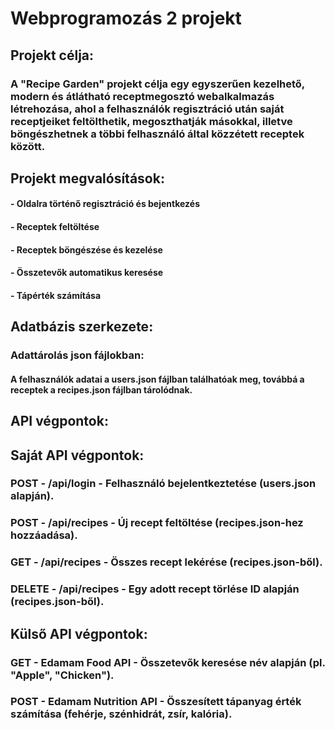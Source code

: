 # Webprogramozás 2 projekt
## Projekt célja:
### A "Recipe Garden" projekt célja egy egyszerűen kezelhető, modern és átlátható receptmegosztó webalkalmazás létrehozása, ahol a felhasználók regisztráció után saját receptjeiket feltölthetik, megoszthatják másokkal, illetve böngészhetnek a többi felhasználó által közzétett receptek között.
## Projekt megvalósítások:
#### - Oldalra történő regisztráció és bejentkezés
#### - Receptek feltöltése
#### - Receptek böngészése és kezelése
#### - Összetevők automatikus keresése
#### - Tápérték számítása
## Adatbázis szerkezete:
### Adattárolás json fájlokban:
#### A felhasználók adatai a users.json fájlban találhatóak meg, továbbá a receptek a recipes.json fájlban tárolódnak.
## API végpontok:
## Saját API végpontok:
### POST - /api/login - Felhasználó bejelentkeztetése (users.json alapján).
### POST - /api/recipes - Új recept feltöltése (recipes.json-hez hozzáadása).
### GET - /api/recipes - Összes recept lekérése (recipes.json-ből).
### DELETE - /api/recipes - Egy adott recept törlése ID alapján (recipes.json-ből).
## Külső API végpontok:
### GET - Edamam Food API - Összetevők keresése név alapján (pl. "Apple", "Chicken").
### POST - Edamam Nutrition API - Összesített tápanyag érték számítása (fehérje, szénhidrát, zsír, kalória).
